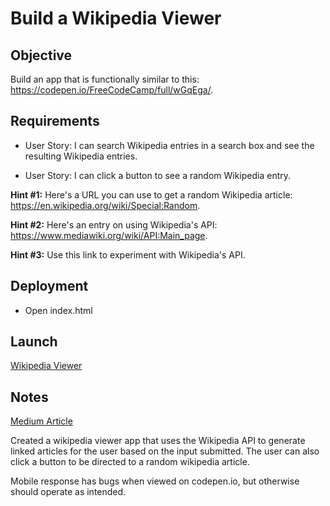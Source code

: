 # Build a Wikipedia Viewer

## Objective

Build an app that is functionally similar to this: https://codepen.io/FreeCodeCamp/full/wGqEga/.

## Requirements

* User Story: I can search Wikipedia entries in a search box and see the resulting Wikipedia entries.

* User Story: I can click a button to see a random Wikipedia entry.

**Hint #1:** Here's a URL you can use to get a random Wikipedia article: https://en.wikipedia.org/wiki/Special:Random.

**Hint #2:** Here's an entry on using Wikipedia's API: https://www.mediawiki.org/wiki/API:Main_page.

**Hint #3:** Use this link to experiment with Wikipedia's API.

## Deployment

* Open index.html

## Launch

[Wikipedia Viewer](https://ziggysauce.github.io/fcc-frontend/wikipedia-viewer/)


## Notes
[Medium Article](https://medium.com/@ziggysauce/fcc-speedrun-wikipedia-viewer-7da5cf72e4b1)

Created a wikipedia viewer app that uses the Wikipedia API to generate linked articles for the user based on the input submitted. The user can also click a button to be directed to a random wikipedia article.

Mobile response has bugs when viewed on codepen.io, but otherwise should operate as intended.
